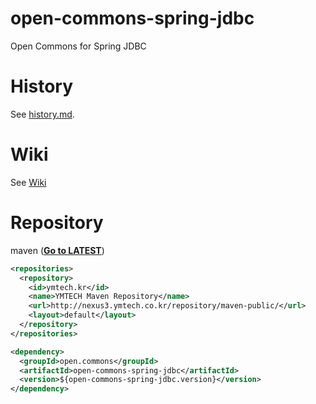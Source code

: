 # open-commons-spring-jdbc
Open Commons for Spring JDBC

# History
See [history.md](./history.md).

# Wiki
See [Wiki](https://github.com/parkjunhong/open-commons-spring-jdbc/wiki)

# Repository
maven (**[Go to LATEST](http://nexus3.ymtech.co.kr/#browse/browse:maven-public:open%2Fcommons%2Fopen-commons-spring-jdbc)**)
``` xml
<repositories>
  <repository>
    <id>ymtech.kr</id>
    <name>YMTECH Maven Repository</name>
    <url>http://nexus3.ymtech.co.kr/repository/maven-public/</url>
    <layout>default</layout>
  </repository>
</repositories>

<dependency>
  <groupId>open.commons</groupId>
  <artifactId>open-commons-spring-jdbc</artifactId>
  <version>${open-commons-spring-jdbc.version}</version>
</dependency>
```
